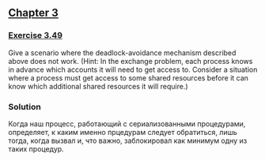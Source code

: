 ## [Chapter 3](../index.md#3-Modularity-Objects-and-State)

### [Exercise 3.49](https://mitpress.mit.edu/sites/default/files/sicp/full-text/book/book-Z-H-23.html#%_thm_3.49)

Give a scenario where the deadlock-avoidance mechanism described above does not work. (Hint: In the exchange problem, each process knows in advance which accounts it will need to get access to. Consider a situation where a process must get access to some shared resources before it can know which additional shared resources it will require.)

### Solution

Когда наш процесс, работающий с сериализованными процедурами, определяет, к каким именно прцедурам следует обратиться, лишь тогда, когда вызвал и, что важно, заблокировал как минимум одну из таких процедур.

